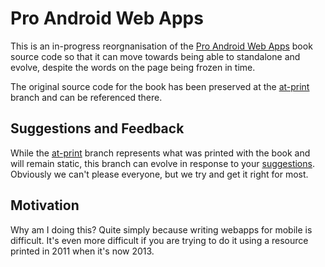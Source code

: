 # Pro Android Web Apps

This is an in-progress reorgnanisation of the [Pro Android Web Apps](http://apress.com/book/view/1430232765) book source code so that it can move towards being able to standalone and evolve, despite the words on the page being frozen in time.

The original source code for the book has been preserved at the [at-print](https://github.com/DamonOehlman/prowebapps-code/tree/at-print) branch and can be referenced there.

## Suggestions and Feedback

While the [at-print](https://github.com/DamonOehlman/prowebapps-code/tree/at-print) branch represents what was printed with the book and will remain static, this branch can evolve in response to your [suggestions](https://github.com/DamonOehlman/prowebapps-code/issues).  Obviously we can't please everyone, but we try and get it right for most.

## Motivation

Why am I doing this?  Quite simply because writing webapps for mobile is difficult.  It's even more difficult if you are trying to do it using a resource printed in 2011 when it's now 2013.